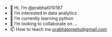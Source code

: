 - 👋 Hi, I’m @prabhat010187
- 👀 I’m interested in data analytics
- 🌱 I’m currently learning python
- 💞️ I’m looking to collaborate on ...
- 📫 How to reach me prabhatpreetu@gmail.com

<!---
prabhat010187/prabhat010187 is a ✨ special ✨ repository because its `README.md` (this file) appears on your GitHub profile.
You can click the Preview link to take a look at your changes.
--->
